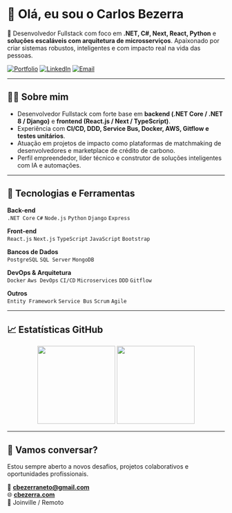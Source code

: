 # 👋 Olá, eu sou o Carlos Bezerra

🚀 Desenvolvedor Fullstack com foco em **.NET, C#, Next, React, Python** e **soluções escaláveis com arquitetura de microsserviços**. Apaixonado por criar sistemas robustos, inteligentes e com impacto real na vida das pessoas.

[![Portfolio](https://img.shields.io/badge/🌐%20Portfólio-cbezerra.com-blue)](https://cbezerra.com)
[![LinkedIn](https://img.shields.io/badge/🔗%20LinkedIn-Carlos%20Bezerra-blue)](https://www.linkedin.com/in/carlosbezerra-dev/)
[![Email](https://img.shields.io/badge/📧%20Email-cbezerraneto@gmail.com-red)](mailto:cbezerraneto@gmail.com)

---

## 👨‍💻 Sobre mim

-  Desenvolvedor Fullstack com forte base em **backend (.NET Core / .NET 8 / Django)** e **frontend (React.js / Next / TypeScript)**.
-  Experiência com **CI/CD, DDD, Service Bus, Docker, AWS, Gitflow e testes unitários**.
-  Atuação em projetos de impacto como plataformas de matchmaking de desenvolvedores e marketplace de crédito de carbono.
-  Perfil empreendedor, líder técnico e construtor de soluções inteligentes com IA e automações.

---

## 🧰 Tecnologias e Ferramentas

**Back-end**  
`.NET Core` `C#` `Node.js` `Python` `Django` `Express`

**Front-end**  
`React.js` `Next.js` `TypeScript` `JavaScript` `Bootstrap`

**Bancos de Dados**  
`PostgreSQL` `SQL Server` `MongoDB`

**DevOps & Arquitetura**  
`Docker` `Aws DevOps` `CI/CD` `Microservices` `DDD` `Gitflow`

**Outros**  
`Entity Framework` `Service Bus` `Scrum` `Agile`

---

## 📈 Estatísticas GitHub

<p align="center">
  <img height="180em" src="https://github-readme-stats.vercel.app/api?username=BezerraC&show_icons=true&theme=default&count_private=true"/>
  <img height="180em" src="https://github-readme-stats.vercel.app/api/top-langs/?username=BezerraC&layout=compact&langs_count=7&theme=default"/>
</p>

---

## 🤝 Vamos conversar?

Estou sempre aberto a novos desafios, projetos colaborativos e oportunidades profissionais.

📩 **cbezerraneto@gmail.com**  
🌐 **[cbezerra.com](https://cbezerra.com)**  
📍 Joinville / Remoto
